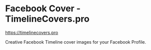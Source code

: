 # Facebook Cover - TimelineCovers.pro
https://timelinecovers.pro

Creative Facebook Timeline cover images for your Facebook Profile.
